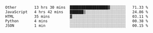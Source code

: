 <!--START_SECTION:waka-->

```txt
Other        13 hrs 30 mins  █████████████████▓░░░░░░░   71.33 %
JavaScript   4 hrs 42 mins   ██████▒░░░░░░░░░░░░░░░░░░   24.86 %
HTML         35 mins         ▓░░░░░░░░░░░░░░░░░░░░░░░░   03.11 %
Python       4 mins          ░░░░░░░░░░░░░░░░░░░░░░░░░   00.38 %
JSON         1 min           ░░░░░░░░░░░░░░░░░░░░░░░░░   00.15 %
```

<!--END_SECTION:waka-->
